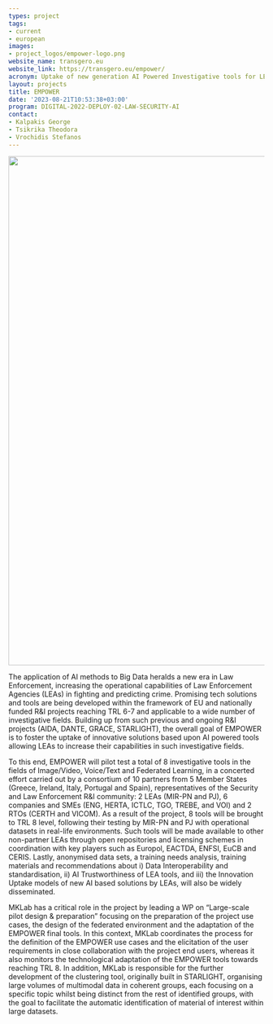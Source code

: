 ```yaml
---
types: project
tags:
- current
- european
images:
- project_logos/empower-logo.png
website_name: transgero.eu
website_link: https://transgero.eu/empower/
acronym: Uptake of new generation AI Powered Investigative tools for LEAs
layout: projects
title: EMPOWER
date: '2023-08-21T10:53:38+03:00'
program: DIGITAL-2022-DEPLOY-02-LAW-SECURITY-AI
contact: 
- Kalpakis George
- Tsikrika Theodora
- Vrochidis Stefanos
---
```


<img src="/files/project_logos/co-funded-en.png" alt="" width="7500" height="1000" class="" />
<p>The application of AI methods to Big Data heralds a new era in Law Enforcement, increasing the operational capabilities of Law Enforcement Agencies (LEAs) in fighting and predicting crime. Promising tech solutions and tools are being developed within the framework of EU and nationally funded R&I projects reaching TRL 6-7 and applicable to a wide number of investigative fields. Building up from such previous and ongoing R&I projects (AIDA, DANTE, GRACE, STARLIGHT), the overall goal of EMPOWER is to foster the uptake of innovative solutions based upon AI powered tools allowing LEAs to increase their capabilities in such investigative fields.
</p>
<p>
To this end, EMPOWER will pilot test a total of 8 investigative tools in the fields of Image/Video, Voice/Text and Federated Learning, in a concerted effort carried out by a consortium of 10 partners from 5 Member States (Greece, Ireland, Italy, Portugal and Spain), representatives of the Security and Law Enforcement R&I community: 2 LEAs (MIR-PN and PJ), 6 companies and SMEs (ENG, HERTA, ICTLC, TGO, TREBE, and VOI) and 2 RTOs (CERTH and VICOM). As a result of the project, 8 tools will be brought to TRL 8 level, following their testing by MIR-PN and PJ with operational datasets in real-life environments. Such tools will be made available to other non-partner LEAs through open repositories and licensing schemes in coordination with key players such as Europol, EACTDA, ENFSI, EuCB and CERIS. Lastly, anonymised data sets, a training needs analysis, training materials and recommendations about i) Data Interoperability and standardisation, ii) AI Trustworthiness of LEA tools, and iii) the Innovation Uptake models of new AI based solutions by LEAs, will also be widely disseminated.
</p>
<p>
MKLab has a critical role in the project by leading a WP on “Large-scale pilot design & preparation” focusing on the preparation of the project use cases, the design of the federated environment and the adaptation of the EMPOWER final tools. In this context, MKLab coordinates the process for the definition of the EMPOWER use cases and the elicitation of the user requirements in close collaboration with the project end users, whereas it also monitors the technological adaptation of the EMPOWER tools towards reaching TRL 8.  In addition, MKLab is responsible for the further development of the clustering tool, originally built in STARLIGHT, organising large volumes of multimodal data in coherent groups, each focusing on a specific topic whilst being distinct from the rest of identified groups, with the goal to facilitate the automatic identification of material of interest within large datasets. 
</p>
